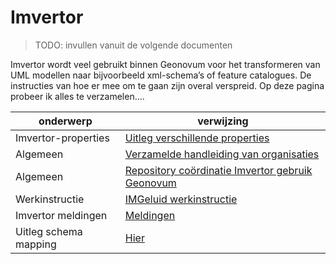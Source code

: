 # Imvertor

>
> TODO: invullen vanuit de volgende documenten
>

Imvertor wordt veel gebruikt binnen Geonovum voor het transformeren van UML modellen naar bijvoorbeeld xml-schema’s of feature catalogues. De instructies van hoe er mee om te gaan zijn overal verspreid.  Op deze pagina probeer ik alles te verzamelen….

| onderwerp             | verwijzing                                                                                                                    |
| --------------------- | ----------------------------------------------------------------------------------------------------------------------------- |
| Imvertor-properties   | [Uitleg verschillende properties](https://imvertor.armatiek.nl/imvertor-executor/dashboard/wiki?key=info-IMVERTORCONFIG-PROP) |
| Algemeen              | [Verzamelde handleiding van organisaties](https://vng-realisatie.github.io/Model-Driven-Design-Documentatie/)                  |
| Algemeen              | [Repository coördinatie Imvertor gebruik Geonovum](https://github.com/Geonovum/imvertor)                                      |
| Werkinstructie        | [IMGeluid werkinstructie](https://geonovum.atlassian.net/l/cp/Fi0U9bCk)                                                       |
| Imvertor meldingen    | [Meldingen](https://imvertor.armatiek.nl/imvertor-executor/dashboard/wiki?key=info-IMVMSG)                                    |
| Uitleg schema mapping | [Hier](https://imvertor.armatiek.nl/imvertor-executor/dashboard/wiki?key=info-IMVERTORCONCEPTUALSCHEMAS)                      |

